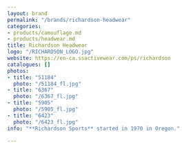 ```yaml
---
layout: brand
permalink: "/brands/richardson-headwear"
categories:
- products/camouflage.md
- products/headwear.md
title: Richardson Headwear
logo: "/RICHARDSON_LOGO.jpg"
website: https://en-ca.ssactivewear.com/ps/richardson
catalogues: []
photos:
- title: "51184"
  photo: "/51184_fl.jpg"
- title: "6367"
  photo: "/6367_fl.jpg"
- title: "5905"
  photo: "/5905_fl.jpg"
- title: "6423"
  photo: "/6423_fl.jpg"
info: "**Richardson Sports** started in 1970 in Oregon."

---
```

